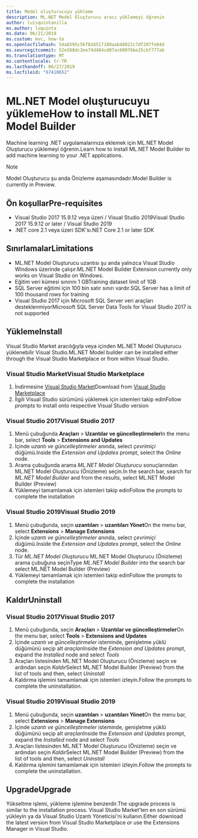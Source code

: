 ```yaml
---
title: Model oluşturucuyu yükleme
description: ML.NET Model Oluşturucu aracı yüklemeyi öğrenin
author: luisquintanilla
ms.author: luquinta
ms.date: 06/21/2019
ms.custom: mvc, how-to
ms.openlocfilehash: 54ab595c56f816517180aab48022c7df207fe84d
ms.sourcegitcommit: 52e588dc2ee74d484cd07ac60076be25cbf777ab
ms.translationtype: MT
ms.contentlocale: tr-TR
ms.lasthandoff: 06/27/2019
ms.locfileid: "67410652"
---
```

# <a name="how-to-install-mlnet-model-builder"></a><span data-ttu-id="f3369-103">ML.NET Model oluşturucuyu yükleme</span><span class="sxs-lookup"><span data-stu-id="f3369-103">How to install ML.NET Model Builder</span></span>

<span data-ttu-id="f3369-104">Machine learning .NET uygulamalarınıza eklemek için ML.NET Model Oluşturucu yüklemeyi öğrenin.</span><span class="sxs-lookup"><span data-stu-id="f3369-104">Learn how to install ML.NET Model Builder to add machine learning to your .NET applications.</span></span>

> [!NOTE]
> <span data-ttu-id="f3369-105">Model Oluşturucu şu anda Önizleme aşamasındadır.</span><span class="sxs-lookup"><span data-stu-id="f3369-105">Model Builder is currently in Preview.</span></span>

## <a name="pre-requisites"></a><span data-ttu-id="f3369-106">Ön koşullar</span><span class="sxs-lookup"><span data-stu-id="f3369-106">Pre-requisites</span></span>

- <span data-ttu-id="f3369-107">Visual Studio 2017 15.9.12 veya üzeri / Visual Studio 2019</span><span class="sxs-lookup"><span data-stu-id="f3369-107">Visual Studio 2017 15.9.12 or later / Visual Studio 2019</span></span>
- <span data-ttu-id="f3369-108">.NET core 2.1 veya üzeri SDK'sı</span><span class="sxs-lookup"><span data-stu-id="f3369-108">.NET Core 2.1 or later SDK</span></span>

## <a name="limitations"></a><span data-ttu-id="f3369-109">Sınırlamalar</span><span class="sxs-lookup"><span data-stu-id="f3369-109">Limitations</span></span>

- <span data-ttu-id="f3369-110">ML.NET Model Oluşturucu uzantısı şu anda yalnızca Visual Studio Windows üzerinde çalışır.</span><span class="sxs-lookup"><span data-stu-id="f3369-110">ML.NET Model Builder Extension currently only works on Visual Studio on Windows.</span></span>
- <span data-ttu-id="f3369-111">Eğitim veri kümesi sınırını 1 GB</span><span class="sxs-lookup"><span data-stu-id="f3369-111">Training dataset limit of 1GB</span></span>
- <span data-ttu-id="f3369-112">SQL Server eğitimi için 100 bin satır sınırı vardır.</span><span class="sxs-lookup"><span data-stu-id="f3369-112">SQL Server has a limit of 100 thousand rows for training</span></span>
- <span data-ttu-id="f3369-113">Visual Studio 2017 için Microsoft SQL Server veri araçları desteklenmiyor</span><span class="sxs-lookup"><span data-stu-id="f3369-113">Microsoft SQL Server Data Tools for Visual Studio 2017 is not supported</span></span>

## <a name="install"></a><span data-ttu-id="f3369-114">Yükleme</span><span class="sxs-lookup"><span data-stu-id="f3369-114">Install</span></span>

<span data-ttu-id="f3369-115">Visual Studio Market aracılığıyla veya içinden ML.NET Model Oluşturucu yüklenebilir Visual Studio.</span><span class="sxs-lookup"><span data-stu-id="f3369-115">ML.NET Model builder can be installed either through the Visual Studio Marketplace or from within Visual Studio.</span></span> 

### <a name="visual-studio-marketplace"></a><span data-ttu-id="f3369-116">Visual Studio Market</span><span class="sxs-lookup"><span data-stu-id="f3369-116">Visual Studio Marketplace</span></span>

1. <span data-ttu-id="f3369-117">İndirmesine [Visual Studio Market](https://marketplace.visualstudio.com/items?itemName=MLNET.07)</span><span class="sxs-lookup"><span data-stu-id="f3369-117">Download from [Visual Studio Marketplace](https://marketplace.visualstudio.com/items?itemName=MLNET.07)</span></span>
1. <span data-ttu-id="f3369-118">İlgili Visual Studio sürümünü yüklemek için istemleri takip edin</span><span class="sxs-lookup"><span data-stu-id="f3369-118">Follow prompts to install onto respective Visual Studio version</span></span>

### <a name="visual-studio-2017"></a><span data-ttu-id="f3369-119">Visual Studio 2017</span><span class="sxs-lookup"><span data-stu-id="f3369-119">Visual Studio 2017</span></span>

1. <span data-ttu-id="f3369-120">Menü çubuğunda **Araçları** > **Uzantılar ve güncelleştirmeler**</span><span class="sxs-lookup"><span data-stu-id="f3369-120">In the menu bar, select **Tools** > **Extensions and Updates**</span></span>
1. <span data-ttu-id="f3369-121">İçinde *uzantı ve güncelleştirmeler* anında, select *çevrimiçi* düğümü.</span><span class="sxs-lookup"><span data-stu-id="f3369-121">Inside the *Extension and Updates* prompt, select the *Online* node.</span></span>
1. <span data-ttu-id="f3369-122">Arama çubuğunda arama *ML.NET Model Oluşturucu* sonuçlarından ML.NET Model Oluşturucu (Önizleme) seçin.</span><span class="sxs-lookup"><span data-stu-id="f3369-122">In the search bar, search for *ML.NET Model Builder* and from the results, select ML.NET Model Builder (Preview)</span></span>
1. <span data-ttu-id="f3369-123">Yüklemeyi tamamlamak için istemleri takip edin</span><span class="sxs-lookup"><span data-stu-id="f3369-123">Follow the prompts to complete the installation</span></span>

### <a name="visual-studio-2019"></a><span data-ttu-id="f3369-124">Visual Studio 2019</span><span class="sxs-lookup"><span data-stu-id="f3369-124">Visual Studio 2019</span></span>

1. <span data-ttu-id="f3369-125">Menü çubuğunda, seçin **uzantıları** > **uzantıları Yönet**</span><span class="sxs-lookup"><span data-stu-id="f3369-125">On the menu bar, select **Extensions** > **Manage Extensions**</span></span>
1. <span data-ttu-id="f3369-126">İçinde *uzantı ve güncelleştirmeler* anında, select *çevrimiçi* düğümü.</span><span class="sxs-lookup"><span data-stu-id="f3369-126">Inside the *Extension and Updates* prompt, select the *Online* node.</span></span>
1. <span data-ttu-id="f3369-127">Tür *ML.NET Model Oluşturucu* ML.NET Model Oluşturucu (Önizleme) arama çubuğuna seçin</span><span class="sxs-lookup"><span data-stu-id="f3369-127">Type *ML.NET Model Builder* into the search bar select ML.NET Model Builder (Preview)</span></span>
1. <span data-ttu-id="f3369-128">Yüklemeyi tamamlamak için istemleri takip edin</span><span class="sxs-lookup"><span data-stu-id="f3369-128">Follow the prompts to complete the installation</span></span>

## <a name="uninstall"></a><span data-ttu-id="f3369-129">Kaldır</span><span class="sxs-lookup"><span data-stu-id="f3369-129">Uninstall</span></span>

### <a name="visual-studio-2017"></a><span data-ttu-id="f3369-130">Visual Studio 2017</span><span class="sxs-lookup"><span data-stu-id="f3369-130">Visual Studio 2017</span></span>

1. <span data-ttu-id="f3369-131">Menü çubuğunda, seçin **Araçları** > **Uzantılar ve güncelleştirmeler**</span><span class="sxs-lookup"><span data-stu-id="f3369-131">On the menu bar, select **Tools** > **Extensions and Updates**</span></span>
1. <span data-ttu-id="f3369-132">İçinde *uzantı ve güncelleştirmeler* isteminde, genişletme *yüklü* düğümünü seçip alt *araçları*</span><span class="sxs-lookup"><span data-stu-id="f3369-132">Inside the *Extension and Updates* prompt, expand the *Installed* node and select *Tools*</span></span>
1. <span data-ttu-id="f3369-133">Araçları listesinden ML.NET Model Oluşturucu (Önizleme) seçin ve ardından seçin *Kaldır*</span><span class="sxs-lookup"><span data-stu-id="f3369-133">Select ML.NET Model Builder (Preview) from the list of tools and then, select *Uninstall*</span></span>
1. <span data-ttu-id="f3369-134">Kaldırma işlemini tamamlamak için istemleri izleyin.</span><span class="sxs-lookup"><span data-stu-id="f3369-134">Follow the prompts to complete the uninstallation.</span></span>

### <a name="visual-studio-2019"></a><span data-ttu-id="f3369-135">Visual Studio 2019</span><span class="sxs-lookup"><span data-stu-id="f3369-135">Visual Studio 2019</span></span>

1. <span data-ttu-id="f3369-136">Menü çubuğunda, seçin **uzantıları** > **uzantıları Yönet**</span><span class="sxs-lookup"><span data-stu-id="f3369-136">On the menu bar, select **Extensions** > **Manage Extensions**</span></span>
1. <span data-ttu-id="f3369-137">İçinde *uzantı ve güncelleştirmeler* isteminde, genişletme *yüklü* düğümünü seçip alt *araçları*</span><span class="sxs-lookup"><span data-stu-id="f3369-137">Inside the *Extension and Updates* prompt, expand the *Installed* node and select *Tools*</span></span>
1. <span data-ttu-id="f3369-138">Araçları listesinden ML.NET Model Oluşturucu (Önizleme) seçin ve ardından seçin *Kaldır*</span><span class="sxs-lookup"><span data-stu-id="f3369-138">Select ML.NET Model Builder (Preview) from the list of tools and then, select *Uninstall*</span></span>
1. <span data-ttu-id="f3369-139">Kaldırma işlemini tamamlamak için istemleri izleyin.</span><span class="sxs-lookup"><span data-stu-id="f3369-139">Follow the prompts to complete the uninstallation.</span></span>

## <a name="upgrade"></a><span data-ttu-id="f3369-140">Upgrade</span><span class="sxs-lookup"><span data-stu-id="f3369-140">Upgrade</span></span>

<span data-ttu-id="f3369-141">Yükseltme işlemi, yükleme işlemine benzerdir.</span><span class="sxs-lookup"><span data-stu-id="f3369-141">The upgrade process is similar to the installation process.</span></span> <span data-ttu-id="f3369-142">Visual Studio Market'ten en son sürümü yükleyin ya da Visual Studio Uzantı Yöneticisi'ni kullanın.</span><span class="sxs-lookup"><span data-stu-id="f3369-142">Either download the latest version from Visual Studio Marketplace or use the Extensions Manager in Visual Studio.</span></span>
